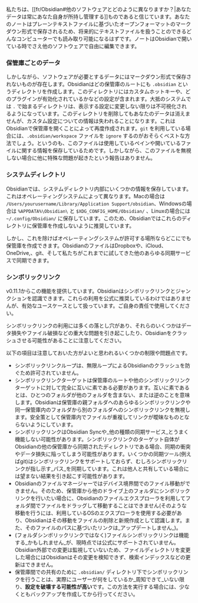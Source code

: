 私たちは、[[fr/Obsidian#他のソフトウェアとどのように異なりますか？|あなたデータは常にあなた自身が所持し管理する]]ものであると信じています。あなたのノートはプレーンテキストファイルに基づいたオープンフォーマットのマークダウン形式で保存されるため、将来的にテキストファイルを扱うことのできるどんなコンピューターでも読み取り可能になるはずです。ノートはObsidianで開いている時でさえ他のソフトウェアで自由に編集できます。

### 保管庫ごとのデータ

しかしながら、ソフトウェアが必要とするデータにはマークダウン形式で保存されないものが存在します。Obsidianはどの保管庫のルートにも `.obsidian` というディレクトリを作成します。このディレクトリにはカスタムホットキーや、どのプラグインが有効化されているかなどの設定が含まれます。大抵のシステムでは `.` で始まるディレクトリは、表示する設定に変更しない限りは不可視化されるようになっています。このディレクトリを削除してもあなたのデータは消えませんが、カスタム設定についての情報は失われることになります。これはObsidianで保管庫を開くことによって再度作成されます。`git` を利用している場合には、`.obsidian/workspace` ファイルを `ignore` するのがおそらくベストな方法でしょう。というのも、このファイルは使用しているペインや開いているファイルに関する情報を保存しているためです。しかしながら、このファイルを無視しない場合に他に特殊な問題が起きたという報告はありません。

### システムディレクトリ

Obsidianでは、システムディレクトリ内部にいくつかの情報を保存しています。これはオペレーティングシステムによって異なります。Macの場合は `/Users/yourusername/Library/Application Support/obsidian`、Windowsの場合は `%APPDATA%\Obsidian\` と `$XDG_CONFIG_HOME/Obsidian/` 、Linuxの場合には `~/.config/Obsidian/` に保存しています。このため、Obsidianではこれらのディレクトリに保管庫を作成しないように推奨しています。

しかし、これを除けばオペレーティングシステムが許可する場所ならどこにでも保管庫を作成できます。ObsidianのファイルはDropboxや、iCloud、OneDrive,、git、そして私たちがこれまでに試してきた他のあらゆる同期サービスで同期できます。

### シンボリックリンク

v0.11.1からこの機能を提供しています。Obsidianはシンボリックリンクとジャンクションを認識できます。これらの利用を公式に推奨しているわけではありませんが、有効なユースケースとして扱っています。ご自身の責任で使用してください。

シンボリックリンクの利用には多くの落とし穴があり、それらのいくつかはデータ損失やファイル破損などの重大な問題を引き起こしたり、Obsidianをクラッシュさせる可能性があることに注意してください。

以下の項目は注意しておいた方がよいと思われるいくつかの制限や問題点です。

- シンボリックリンクループは、無限ループによるObsidianのクラッシュを防ぐため許可されていません。
- シンボリックリンクターゲットは保管庫のルートや他のシンボリックリンクターゲットに対して完全に互いに素である必要があります。互いに素であるとは、ひとつのフォルダが他のフォルダを含まない、または逆のことを意味します。Obsidianは保管庫の親フォルダへのあらゆるシンボリックリンクや同一保管庫内のフォルダから別のフォルダへのシンボリックリンクを無視します。安全策として保管庫内でファイルが重複してリンクが曖昧なものとならないようにしています。
- シンボリックリンクはObsidian Syncや_他の種類の同期サービス_とうまく機能しない可能性があります。シンボリックリンクのターゲット自体がObsidianの他の保管庫から同期されたディレクトリである場合、同期の衝突やデータ損失に陥ってしまう可能性があります。いくつかの同期ツール(例えばgit)はシンボリックリンクをサポートしておらず、むしろシンボリックリンクが指し示す_パス_を同期しています。これは他人と共有している場合には望まない結果を引き起こす可能性があります。
- Obsidianのファイルマネージャーではデバイス境界間でのファイル移動ができません。そのため、保管庫から他のドライブ上のフォルダにシンボリックリンクを行いたい場合に、Obsidianのファイルエクスプローラを利用してフォルダ間でファイルをドラッグして移動することはできません(そのような移動を行うには、利用しているOSのエクスプローラを使用する必要があり、Obsidianはその移動をファイルの削除と新規作成として認識します。また、そのファイルのパスに基づいたリンクは_アップデートしません_)。
- (フォルダシンボリックリンクではなく)ファイルシンボリックリンクは機能する_かもしれません_が、現時点では公式にサポートされていません。Obsidian外部での変更は監視していないため、ファイルディレクトリを変更した場合にはObsidianはその変更を検知できず、検索インデックスなどの更新はできません。
- 保管庫間での共有のために `.obsidian/` ディレクトリ下でシンボリックリンクを行うことは、実際にユーザーが何をしているか_周知できて_いない限り、**設定を破壊する可能性が高い**です。この方法を実行する場合には、少なくともバックアップを作成してから行ってください。
